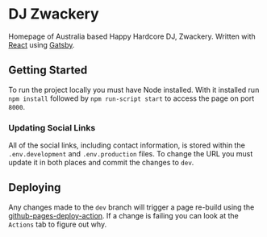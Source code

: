 # DJ Zwackery

Homepage of Australia based Happy Hardcore DJ, Zwackery. Written with [React](https://reactjs.org/) using [Gatsby](https://www.gatsbyjs.org/).

## Getting Started

To run the project locally you must have Node installed. With it installed run `npm install` followed by `npm run-script start` to access the page on port `8000`.

### Updating Social Links

All of the social links, including contact information, is stored within the `.env.development` and `.env.production` files. To change the URL you must update it in both places and commit the changes to `dev`.

## Deploying

Any changes made to the `dev` branch will trigger a page re-build using the [github-pages-deploy-action](https://github.com/JamesIves/github-pages-deploy-action). If a change is failing you can look at the `Actions` tab to figure out why.
